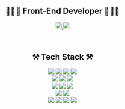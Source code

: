 <div align="center"> 
  <h2 align="center">👩🏻‍💻 Front-End Developer 👩🏻‍💻</h2>
  <p align="center">
    <a href="https://velog.io/@kyj277/posts">
          <img src="https://img.shields.io/badge/velog-20C997?style=for-the-badge&logo=velog&logoColor=white"/>
      </a>
    <a href="mailto:kyujin277@gmail.com">
          <img src="https://img.shields.io/badge/gmail-EA4335?style=for-the-badge&logo=gmail&logoColor=white"/>
      </a>
  </p>
  <br>
  
  <h2 align="center">⚒️ Tech Stack ⚒️</h2>
  <p align="center">
    <img src="https://img.shields.io/badge/Javascript-F7DF1E?style=for-the-badge&logo=JavaScript&logoColor=black">
    <img src="https://img.shields.io/badge/typescript-007ACC.svg?style=for-the-badge&logo=typescript&logoColor=white" />
    <img src="https://img.shields.io/badge/HTML5-E34F26?style=for-the-badge&logo=HTML5&logoColor=white">
    <img src="https://img.shields.io/badge/CSS3-1572B6?style=for-the-badge&logo=CSS3&logoColor=white">
    <br>
    <img src="https://img.shields.io/badge/react-61DAFB?style=for-the-badge&logo=react&logoColor=black">
    <img src="https://img.shields.io/badge/Redux-764ABC?style=for-the-badge&logo=Redux&logoColor=white">
    <img src="https://img.shields.io/badge/reactquery-FF4154?style=for-the-badge&logo=reactquery-&logoColor=white">
    <br>
    <img src="https://img.shields.io/badge/node.js-339933?style=for-the-badge&logo=Node.js&logoColor=white">
    <img src="https://img.shields.io/badge/mongoDB-47A248?style=for-the-badge&logo=MongoDB&logoColor=white">
    <img src="https://img.shields.io/badge/amazons3-569A31?style=for-the-badge&logo=amazons3&logoColor=white">
    <br>
    <img src="https://img.shields.io/badge/python-3776AB?style=for-the-badge&logo=python&logoColor=white">
    <img src="https://img.shields.io/badge/django-092E20?style=for-the-badge&logo=django&logoColor=white">
    <br>
    <img src="https://img.shields.io/badge/github-181717?style=for-the-badge&logo=github&logoColor=white">
    <img src="https://img.shields.io/badge/figma-F24E1E?style=for-the-badge&logo=figma&logoColor=white">
    <img src="https://img.shields.io/badge/notion-000000?style=for-the-badge&logo=notion&logoColor=white">
    <img src="https://img.shields.io/badge/slack-4A154B?style=for-the-badge&logo=slack&logoColor=white">
  </p>

</div>
